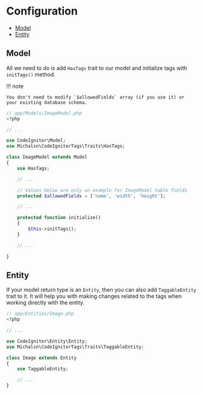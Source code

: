 # Configuration

- [Model](#model)
- [Entity](#entity)

## Model

All we need to do is add `HasTags` trait to our model and initialize tags with `initTags()` method.

!!! note

    You don't need to modify `$allowedFields` array (if you use it) or your existing database schema.

```php
// app/Models/ImageModel.php
<?php

// ...

use CodeIgniter\Model;
use Michalsn\CodeIgniterTags\Traits\HasTags;

class ImageModel extends Model
{
    use HasTags;

    // ...

    // Values below are only an example for ImageModel table fields
    protected $allowedFields = ['name', 'width', 'height'];

    // ...

    protected function initialize()
    {
        $this->initTags();
    }

    // ...

}
```

## Entity

If your model return type is an `Entity`, then you can also add `TaggableEntity` trait to it.
It will help you with making changes related to the tags when working directly with the entity.

```php
// app/Entities/Image.php
<?php

// ...

use CodeIgniter\Entity\Entity;
use Michalsn\CodeIgniterTags\Traits\TaggableEntity;

class Image extends Entity
{
    use TaggableEntity;

    // ...
}
```
